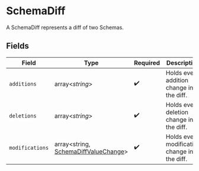 # SchemaDiff

A SchemaDiff represents a diff of two Schemas.


## Fields

| Field                                                                                | Type                                                                                 | Required                                                                             | Description                                                                          |
| ------------------------------------------------------------------------------------ | ------------------------------------------------------------------------------------ | ------------------------------------------------------------------------------------ | ------------------------------------------------------------------------------------ |
| `additions`                                                                          | array<*string*>                                                                      | :heavy_check_mark:                                                                   | Holds every addition change in the diff.                                             |
| `deletions`                                                                          | array<*string*>                                                                      | :heavy_check_mark:                                                                   | Holds every deletion change in the diff.                                             |
| `modifications`                                                                      | array<string, [SchemaDiffValueChange](../../models/shared/SchemaDiffValueChange.md)> | :heavy_check_mark:                                                                   | Holds every modification change in the diff.                                         |